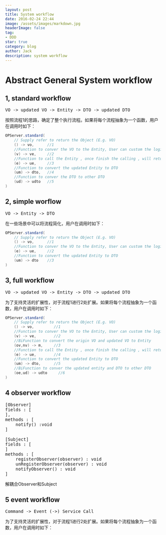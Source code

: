 ```yaml
---
layout: post
title: System workflow
date: 2016-02-24 22:44
image: /assets/images/markdown.jpg
headerImage: false
tag:
- DDD
star: true
category: blog
author: Jack
description: system workflow
---
```


# Abstract General System workflow
## 1, standard workflow
<pre>
VO -> updated VO -> Entity -> DTO -> updated DTO
</pre>

<p>
按照流程1的思路，确定了整个执行流程。如果将每个流程抽象为一个函数，用户在调用时如下：

```Java
OPServer.standard(
    // Supply refer to return the Object (E.g. VO)
    () -> vo,      //1
    //Function to conver the VO to the Entity, User can custom the logic in the function
    (v) -> ve,     //2
    //Function to call the Entity , once finish the calling , will return new New Entity
    (e) -> ue,     //3
    //Function to convert the updated Entity to DTO
    (um) -> dto,   //4
    //Function to conver the DTO to other DTO
    (ud) -> udto   //5
)
```
</p>

## 2, simple worflow
<pre>
VO -> Entity -> DTO
</pre>

<p>
在一些场景中可以将流程简化，用户在调用时如下：

```Java
OPServer.standard(
    // Supply refer to return the Object (E.g. VO)
    () -> vo,      //1
    //Function to conver the VO to the Entity, User can custom the logic in the function
    (e) -> ue,     //2
    //Function to convert the updated Entity to DTO
    (um) -> dto    //3
)
```
</p>

## 3, full workflow
<pre>
VO -> updated VO -> Entity -> DTO -> updated DTO
</pre>

<p>
为了支持灵活的扩展性，对于流程1进行2处扩展。如果将每个流程抽象为一个函数，用户在调用时如下：

```Java
OPServer.standard(
    // Supply refer to return the Object (E.g. VO)
    () -> vo,         //1
    //Function to conver the VO to the Entity, User can custom the logic in the function
    (v) -> ve,        //2
    //BiFunction to convert the origin VO and updated VO to Entity
    (ov,nv) -> m,     //3
    //Function to call the Entity , once finish the calling , will return new New Entity
    (e) -> ue,        //4
    //Function to convert the updated Entity to DTO
    (um) -> dto,      //5
    //BiFunction to conver the updated entity and DTO to other DTO
    (oe,ud) -> udto     //6
)
```
</p>

## 4 observer workflow
<pre>
[Observer]
fields : [
],
methods : [
    notify() :void
]

[Subject]
fields : [
]
methods : [
    registerObserver(observer) : void
    unRegisterObserver(observer) : void
    notifyObserver() : void
]
</pre>

<p>
解耦合Observer和Subject
</p>


## 5 event workflow
<pre>
Command -> Event (->) Service Call
</pre>

<p>
为了支持灵活的扩展性，对于流程1进行2处扩展。如果将每个流程抽象为一个函数，用户在调用时如下：

</p>
